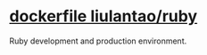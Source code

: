 # [dockerfile liulantao/ruby](https://github.com/Lax/dockerfile-ruby.git)
Ruby development and production environment.
